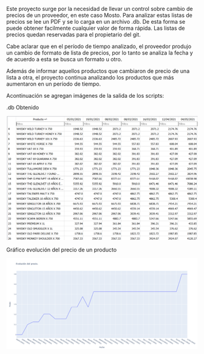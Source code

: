 Este proyecto surge por la necesidad de llevar un control sobre cambio de precios de un proveedor, en este caso Mosto. Para analizar estas listas de precios se lee un PDF y 
se lo carga en un archivo .db. De esta forma se puede obtener facilmente cualquier valor de forma rápida. 
Las listas de precios quedan reservadas para el propietario del git.

Cabe aclarar que en el período de tiempo analizado, el proveedor produjo un cambio de formato de lista de precios, por lo tanto se analiza la fecha y de acuerdo a esta se busca un formato u otro.

Además de informar aquellos productos que cambiaron de precio de una lista a otra, el proyecto continua analizando los productos que más aumentaron en un período de tiempo.

Acontinuación se agregan imágenes de la salida de los scripts:

.db Obtenido

<p align="center">
  <img src="/GraficoBaseDeDatos.png?raw=true" alt="Sublime's custom image" width="600"/>
</p>



Gráfico evolución del precio de un producto


<p align="center">
  <img src="/GraficoEjemplo.png?raw=true" alt="Sublime's custom image" width="600"/>
</p>
